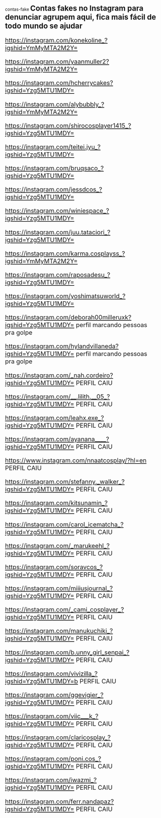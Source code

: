  contas-fake
<big><big><big><b>Contas fakes no Instagram para denunciar agrupem aqui, fica mais fácil de todo mundo se ajudar</b><big></big>

https://instagram.com/konekoline_?igshid=YmMyMTA2M2Y=

https://instagram.com/yaanmuller2?igshid=YmMyMTA2M2Y=

https://instagram.com/hcherrycakes?igshid=Yzg5MTU1MDY=

https://instagram.com/alybubbly_?igshid=YmMyMTA2M2Y=

https://instagram.com/shirocosplayer1415_?igshid=Yzg5MTU1MDY=

https://instagram.com/teitei.jyu_?igshid=Yzg5MTU1MDY=

https://instagram.com/bruqsaco_?igshid=Yzg5MTU1MDY=

https://instagram.com/jessdcos_?igshid=Yzg5MTU1MDY=

https://instagram.com/winiespace_?igshid=Yzg5MTU1MDY=

https://instagram.com/juu.tataciori_?igshid=Yzg5MTU1MDY=

https://instagram.com/karma.cosplayss_?igshid=YmMyMTA2M2Y=

https://instagram.com/raposadesu_?igshid=Yzg5MTU1MDY=

https://instagram.com/yoshimatsuworld_?igshid=Yzg5MTU1MDY=

https://instagram.com/deborah00milleruxk?igshid=Yzg5MTU1MDY= perfil marcando pessoas pra golpe

https://instagram.com/hylandvillaneda?igshid=Yzg5MTU1MDY= perfil marcando pessoas pra golpe

https://instagram.com/_nah.cordeiro?igshid=Yzg5MTU1MDY= PERFIL CAIU

https://instagram.com/__.lilith.__05_?igshid=Yzg5MTU1MDY= PERFIL CAIU

https://instagram.com/leahx.exe_?igshid=Yzg5MTU1MDY= PERFIL CAIU

https://instagram.com/ayanana____?igshid=Yzg5MTU1MDY= PERFIL CAIU

https://www.instagram.com/nnaatcosplay/?hl=en PERFIL CAIU

https://instagram.com/stefanny._walker_?igshid=Yzg5MTU1MDY= PERFIL CAIU

https://instagram.com/kitsunamin_?igshid=Yzg5MTU1MDY= PERFIL CAIU

https://instagram.com/carol_icematcha_?igshid=Yzg5MTU1MDY= PERFIL CAIU

https://instagram.com/_marukeehl_?igshid=Yzg5MTU1MDY= PERFIL CAIU

https://instagram.com/soravcos_?igshid=Yzg5MTU1MDY=  PERFIL CAIU

https://instagram.com/miiiusjournal_?igshid=Yzg5MTU1MDY= PERFIL CAIU

https://instagram.com/_cami_cosplayer_?igshid=Yzg5MTU1MDY= PERFIL CAIU

https://instagram.com/manukuchiki_?igshid=Yzg5MTU1MDY= PERFIL CAIU

https://instagram.com/b.unny_girl_senpai_?igshid=Yzg5MTU1MDY= PERFIL CAIU

https://instagram.com/vivizilla_?igshid=Yzg5MTU1MDY=b PERFIL CAIU

https://instagram.com/ggevigier_?igshid=Yzg5MTU1MDY= PERFIL CAIU

https://instagram.com/viic___k_?igshid=Yzg5MTU1MDY= PERFIL CAIU

https://instagram.com/claricosplay_?igshid=Yzg5MTU1MDY= PERFIL CAIU

https://instagram.com/poni.cos_?igshid=Yzg5MTU1MDY= PERFIL CAIU

https://instagram.com/iwazmi_?igshid=Yzg5MTU1MDY= PERFIL CAIU

https://instagram.com/ferr.nandapaz?igshid=Yzg5MTU1MDY= PERFIL CAIU


